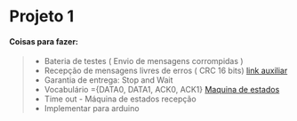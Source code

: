 # Projeto 1

#### Coisas para fazer:
> - Bateria de testes ( Envio de mensagens corrompidas )
> - Recepção de mensagens livres de erros ( CRC 16 bits)
[link auxiliar](https://tools.ietf.org/html/rfc1662#page-18)
> - Garantia de entrega: Stop and Wait
> - Vocabulário ={DATA0, DATA1, ACK0, ACK1}
[Maquina de estados](https://www.draw.io/?state=%7B%22ids%22:%5B%220B9aLEzW1VDlpcDExUk1rdUI3VEk%22%5D,%22action%22:%22open%22,%22userId%22:%22114981040414064119629%22%7D#G0B9aLEzW1VDlpcDExUk1rdUI3VEk)
> - Time out - Máquina de estados recepção
> - Implementar para arduino
